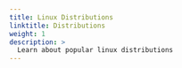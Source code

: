 ```yaml
---
title: Linux Distributions
linktitle: Distributions
weight: 1
description: >
  Learn about popular linux distributions
---
```


